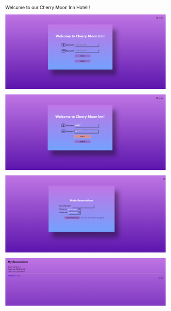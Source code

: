 Welcome to our Cherry Moon Inn Hotel !

![This is Log in Page](readme-ss/hotel-boking-page1.png)

![This is Log in Page](readme-ss/hotel-boking-page2.png)

![This is Reservation Page](readme-ss/hotel-boking-page3.png)

![](readme-ss/hotel-boking-page4.png)


